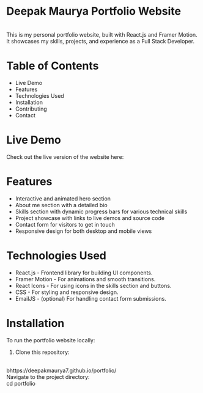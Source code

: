 # Deepak Maurya Portfolio Website
<br>
This is my personal portfolio website, built with React.js and Framer Motion. It showcases my skills, projects, and experience as a Full Stack Developer.
<br>

# Table of Contents

* Live Demo
* Features
* Technologies Used
* Installation
* Contributing
* Contact

# Live Demo
Check out the live version of the website here:

# Features

* Interactive and animated hero section
* About me section with a detailed bio
* Skills section with dynamic progress bars for various technical skills
* Project showcase with links to live demos and source code
* Contact form for visitors to get in touch
* Responsive design for both desktop and mobile views

# Technologies Used

* React.js - Frontend library for building UI components.
* Framer Motion - For animations and smooth transitions.
* React Icons - For using icons in the skills section and buttons.
* CSS - For styling and responsive design.
* EmailJS - (optional) For handling contact form submissions.

# Installation
To run the portfolio website locally:
<br>
1. Clone this repository:
<br>
bhttps://deepakmaurya7.github.io/portfolio/
<br>
Navigate to the project directory:
<br>
cd portfolio

